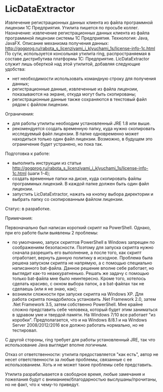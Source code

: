 # LicDataExtractor
Извлечение регистрационных данных клиента из файла программной лицензии 1С Предприятия.
Утилита пишется по просьбе коллег.
Назначение: извлечение регистрационных данных клиента из файла программной лицензии системы 1С Предприятия.
Технология: Java, JavaFX.
Описание механизма получения данных: http://gogprog.ru/rabota_s_licenziyami_i_klyuchami_1s/license-info-1c.html
По сути, используется консольная утилита ring, распространяемая в составе дистрибутива платформы 1С: Предприятие.
LicDataExtractor служит лишь оберткой над этой утилитой, добавляя следующие удобства:

- нет необходимости использовать командную строку для получения данных;
- регистрационные данные, извлеченные из файла лицензии, показываются на экране, откуда могут быть скопированы;
- регистрационные данные также сохраняются в текстовый файл рядом с файлом лицензии.

Ограничения:

- для работы утилиты необходим установленный JRE 1.8 или выше.
- рекомендуется создать временную папку, куда нужно скопировать исследуемый файл лицензии. В папке одновременно может находиться только
  один файл лицензии. Возможно, в будущем это ограничение будет устранено, но пока так.
  
Подготовка к работе:

- выполнить инструкции из статьи http://gogprog.ru/rabota_s_licenziyami_i_klyuchami_1s/license-info-1c.html (шаги 1-4);
- создать временные папки на диске, куда скопировать файлы программных лицензий. В каждой папке должен быть один файл лицензии.
- запустить LicDataExtractor, нажать на кнопку выбора директории и выбрать папку со скопированным файлом лицензии.

Статус: в разработке.

Примечания: 

Первоначально был написан короткий скрипт на PowerShell. Однако, при его работе были выявлены 2 проблемы:

- по умолчанию, запуск скриптов PowerShell в Windows запрещен по соображениям безопасности. Поэтому для запуска скрипта нужно
  сначала разрешить его выполнение, а после того, как скрипт отработает, вернуть данную политику в исходное. Проблема была решена
  запуском скрипта не напрямую, а с помощью специально написанного bat-файла. Данное решение вполне себе работает, но выглядит
  как-то неаккуратненько. Решать же задачу с помощью только bat-файла мне было неинтересно. Кроме того, хотелось сделать красиво, 
  с окном выбора папок, а в bat-файлах так не сделаешь (или я не знаю, как);
- возникли сложности при запуске скрипта на Windows XP. Для работа скрипта понадобилось установить .Net Framework 2.0, затем 
  .Net Framework 3.5, затем собственно PowerShell. Мне крайне сложно представить себе человека, который будет этим заниматься
  в здравом уме и твердой памяти. На Windows 7/10 все работает "из коробки". Предполагается, что и на Windows 8/8.1 и на
  Windows Server 2008/2012/2016 все должно работать нормально, но не тестировал.
  
С другой стороны, ring требует для работы установленный JRE, так что использование Java выглядит вполне логичным.

Отказ от ответственности: утилита предоставляется "как есть", автор не несет ответственности за любые проблемы, связанные 
с ее использованием. Хоть и не может такие проблемы себе представить.

Утилита разрабатывается в свободное время, любые замечания и пожелания будут с вниманием/благодарностью выслушаны/прочитаны, 
но не факт, что к чему-то приведут.

